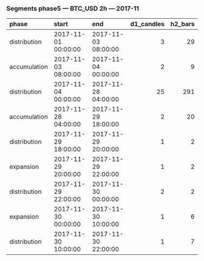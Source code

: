 ### Segments phase5 — BTC_USD 2h — 2017-11

| phase        | start               | end                 |   d1_candles |   h2_bars |
|:-------------|:--------------------|:--------------------|-------------:|----------:|
| distribution | 2017-11-01 00:00:00 | 2017-11-03 08:00:00 |            3 |        29 |
| accumulation | 2017-11-03 08:00:00 | 2017-11-04 00:00:00 |            2 |         9 |
| distribution | 2017-11-04 00:00:00 | 2017-11-28 04:00:00 |           25 |       291 |
| accumulation | 2017-11-28 04:00:00 | 2017-11-29 18:00:00 |            2 |        20 |
| distribution | 2017-11-29 18:00:00 | 2017-11-29 20:00:00 |            1 |         2 |
| expansion    | 2017-11-29 20:00:00 | 2017-11-29 22:00:00 |            1 |         2 |
| distribution | 2017-11-29 22:00:00 | 2017-11-30 00:00:00 |            2 |         2 |
| expansion    | 2017-11-30 00:00:00 | 2017-11-30 10:00:00 |            1 |         6 |
| distribution | 2017-11-30 10:00:00 | 2017-11-30 22:00:00 |            1 |         7 |